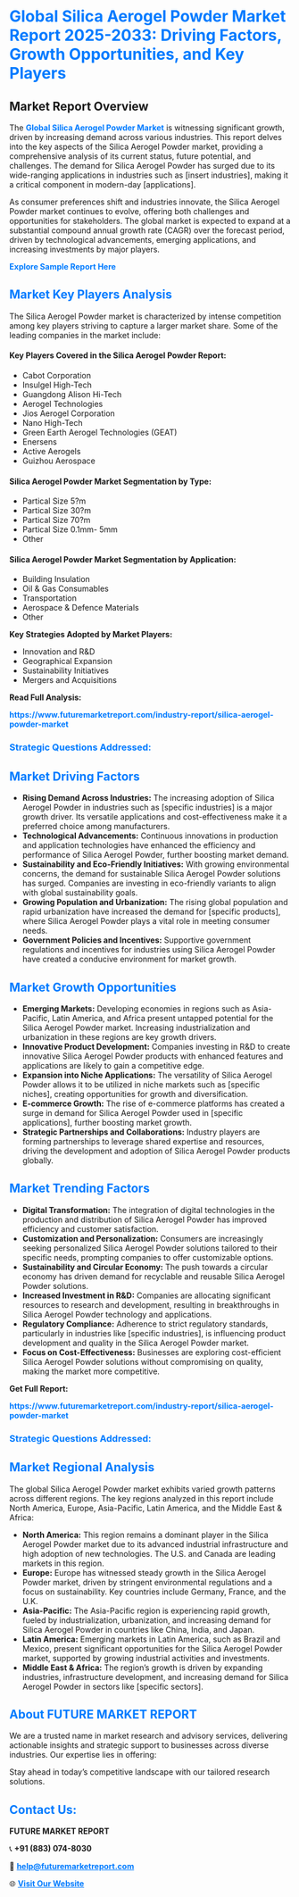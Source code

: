 <h1 style="color: #007BFF;">Global Silica Aerogel Powder Market Report 2025-2033: Driving Factors, Growth Opportunities, and Key Players</h1>

<section id="overview">
<h2>Market Report Overview</h2>
<p>The <a href="https://www.futuremarketreport.com/industry-report/silica-aerogel-powder-market" style="color: #007BFF; text-decoration: none;"><strong>Global Silica Aerogel Powder Market</strong></a> is witnessing significant growth, driven by increasing demand across various industries. This report delves into the key aspects of the Silica Aerogel Powder market, providing a comprehensive analysis of its current status, future potential, and challenges. The demand for Silica Aerogel Powder has surged due to its wide-ranging applications in industries such as [insert industries], making it a critical component in modern-day [applications].</p>
<p>As consumer preferences shift and industries innovate, the Silica Aerogel Powder market continues to evolve, offering both challenges and opportunities for stakeholders. The global market is expected to expand at a substantial compound annual growth rate (CAGR) over the forecast period, driven by technological advancements, emerging applications, and increasing investments by major players.</p>
</section>

<section id="overview">
<p><a href="https://www.futuremarketreport.com/request-sample/reportId=114658" style="color: #007BFF; text-decoration: none;"><strong>Explore Sample Report Here</strong></a></p>
</section>

<section id="key-players">
<h2 style="color: #007BFF;">Market Key Players Analysis</h2>
<p>The Silica Aerogel Powder market is characterized by intense competition among key players striving to capture a larger market share. Some of the leading companies in the market include:</p>
<h4>Key Players Covered in the Silica Aerogel Powder Report:</h4>
<ul><li>Cabot Corporation</li><li>Insulgel High-Tech</li><li>Guangdong Alison Hi-Tech</li><li>Aerogel Technologies</li><li>Jios Aerogel Corporation</li><li>Nano High-Tech</li><li>Green Earth Aerogel Technologies (GEAT)</li><li>Enersens</li><li>Active Aerogels</li><li>Guizhou Aerospace</li></ul>
<h4>Silica Aerogel Powder Market Segmentation by Type:</h4>
<ul><li>Partical Size 5?m</li><li>Partical Size 30?m</li><li>Partical Size 70?m</li><li>Partical Size 0.1mm- 5mm</li><li>Other</li></ul>

<h4>Silica Aerogel Powder Market Segmentation by Application:</h4>
<ul><li>Building Insulation</li><li>Oil &amp; Gas Consumables</li><li>Transportation</li><li>Aerospace &amp; Defence Materials</li><li>Other</li></ul>
<p><strong>Key Strategies Adopted by Market Players:</strong></p>
<ul>
<li>Innovation and R&D</li>
<li>Geographical Expansion</li>
<li>Sustainability Initiatives</li>
<li>Mergers and Acquisitions</li>
</ul>
</section>

<section>
<p><strong>Read Full Analysis: </strong></p><a href="https://www.futuremarketreport.com/industry-report/silica-aerogel-powder-market" style="color: #007BFF; text-decoration: none;"><strong>https://www.futuremarketreport.com/industry-report/silica-aerogel-powder-market</strong></a>
<h3 style="color: #007BFF;">Strategic Questions Addressed:</h3>
</section>

<section id="driving-factors">
<h2 style="color: #007BFF;">Market Driving Factors</h2>
<ul>
<li><strong>Rising Demand Across Industries:</strong> The increasing adoption of Silica Aerogel Powder in industries such as [specific industries] is a major growth driver. Its versatile applications and cost-effectiveness make it a preferred choice among manufacturers.</li>
<li><strong>Technological Advancements:</strong> Continuous innovations in production and application technologies have enhanced the efficiency and performance of Silica Aerogel Powder, further boosting market demand.</li>
<li><strong>Sustainability and Eco-Friendly Initiatives:</strong> With growing environmental concerns, the demand for sustainable Silica Aerogel Powder solutions has surged. Companies are investing in eco-friendly variants to align with global sustainability goals.</li>
<li><strong>Growing Population and Urbanization:</strong> The rising global population and rapid urbanization have increased the demand for [specific products], where Silica Aerogel Powder plays a vital role in meeting consumer needs.</li>
<li><strong>Government Policies and Incentives:</strong> Supportive government regulations and incentives for industries using Silica Aerogel Powder have created a conducive environment for market growth.</li>
</ul>
</section>

<section id="growth-opportunities">
<h2 style="color: #007BFF;">Market Growth Opportunities</h2>
<ul>
<li><strong>Emerging Markets:</strong> Developing economies in regions such as Asia-Pacific, Latin America, and Africa present untapped potential for the Silica Aerogel Powder market. Increasing industrialization and urbanization in these regions are key growth drivers.</li>
<li><strong>Innovative Product Development:</strong> Companies investing in R&D to create innovative Silica Aerogel Powder products with enhanced features and applications are likely to gain a competitive edge.</li>
<li><strong>Expansion into Niche Applications:</strong> The versatility of Silica Aerogel Powder allows it to be utilized in niche markets such as [specific niches], creating opportunities for growth and diversification.</li>
<li><strong>E-commerce Growth:</strong> The rise of e-commerce platforms has created a surge in demand for Silica Aerogel Powder used in [specific applications], further boosting market growth.</li>
<li><strong>Strategic Partnerships and Collaborations:</strong> Industry players are forming partnerships to leverage shared expertise and resources, driving the development and adoption of Silica Aerogel Powder products globally.</li>
</ul>
</section>

<section id="trending-factors">
<h2 style="color: #007BFF;">Market Trending Factors</h2>
<ul>
<li><strong>Digital Transformation:</strong> The integration of digital technologies in the production and distribution of Silica Aerogel Powder has improved efficiency and customer satisfaction.</li>
<li><strong>Customization and Personalization:</strong> Consumers are increasingly seeking personalized Silica Aerogel Powder solutions tailored to their specific needs, prompting companies to offer customizable options.</li>
<li><strong>Sustainability and Circular Economy:</strong> The push towards a circular economy has driven demand for recyclable and reusable Silica Aerogel Powder solutions.</li>
<li><strong>Increased Investment in R&D:</strong> Companies are allocating significant resources to research and development, resulting in breakthroughs in Silica Aerogel Powder technology and applications.</li>
<li><strong>Regulatory Compliance:</strong> Adherence to strict regulatory standards, particularly in industries like [specific industries], is influencing product development and quality in the Silica Aerogel Powder market.</li>
<li><strong>Focus on Cost-Effectiveness:</strong> Businesses are exploring cost-efficient Silica Aerogel Powder solutions without compromising on quality, making the market more competitive.</li>
</ul>
</section>

<section>
<p><strong>Get Full Report: </strong></p><a href="https://www.futuremarketreport.com/industry-report/silica-aerogel-powder-market" style="color: #007BFF; text-decoration: none;"><strong>https://www.futuremarketreport.com/industry-report/silica-aerogel-powder-market</strong></a>
<h3 style="color: #007BFF;">Strategic Questions Addressed:</h3>
</section>


<section id="regional-analysis">
<h2 style="color: #007BFF;">Market Regional Analysis</h2>
<p>The global Silica Aerogel Powder market exhibits varied growth patterns across different regions. The key regions analyzed in this report include North America, Europe, Asia-Pacific, Latin America, and the Middle East & Africa:</p>
<ul>
<li><strong>North America:</strong> This region remains a dominant player in the Silica Aerogel Powder market due to its advanced industrial infrastructure and high adoption of new technologies. The U.S. and Canada are leading markets in this region.</li>
<li><strong>Europe:</strong> Europe has witnessed steady growth in the Silica Aerogel Powder market, driven by stringent environmental regulations and a focus on sustainability. Key countries include Germany, France, and the U.K.</li>
<li><strong>Asia-Pacific:</strong> The Asia-Pacific region is experiencing rapid growth, fueled by industrialization, urbanization, and increasing demand for Silica Aerogel Powder in countries like China, India, and Japan.</li>
<li><strong>Latin America:</strong> Emerging markets in Latin America, such as Brazil and Mexico, present significant opportunities for the Silica Aerogel Powder market, supported by growing industrial activities and investments.</li>
<li><strong>Middle East & Africa:</strong> The region’s growth is driven by expanding industries, infrastructure development, and increasing demand for Silica Aerogel Powder in sectors like [specific sectors].</li>
</ul>
</section>

<footer>
<h2 style="color: #007BFF;">About FUTURE MARKET REPORT</h2>
<p>We are a trusted name in market research and advisory services, delivering actionable insights and strategic support to businesses across diverse industries. Our expertise lies in offering:</p>

<p>Stay ahead in today’s competitive landscape with our tailored research solutions.</p>

<h2 style="color: #007BFF;">Contact Us:</h2>
<p><strong>FUTURE MARKET REPORT</strong></p>
<p>📞 <strong>+91 (883) 074-8030</strong></p>
<p>📧 <strong><a href="mailto:help@futuremarketreport.com" style="color: #007BFF;">help@futuremarketreport.com</a></strong></p>
<p>🌐 <strong><a href="https://www.futuremarketreport.com/" style="color: #007BFF;">Visit Our Website</a></strong></p>
</footer>
